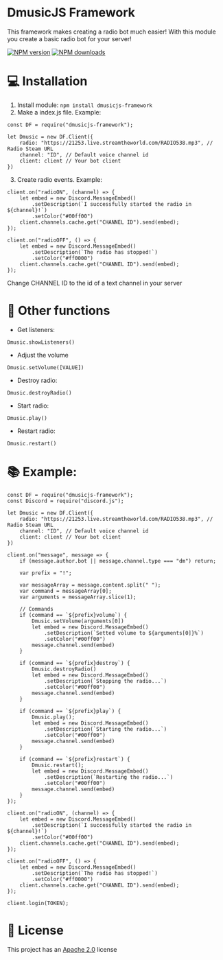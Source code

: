 # DmusicJS Framework
This framework makes creating a radio bot much easier! With this module you create a basic radio bot for your server!

<a href="https://www.npmjs.com/package/dmusicjs-framework"><img src="https://img.shields.io/npm/v/dmusicjs-framework.svg?maxAge=3600" alt="NPM version" /></a>
<a href="https://www.npmjs.com/package/dmusicjs-framework"><img src="https://img.shields.io/npm/dt/dmusicjs-framework.svg?maxAge=3600" alt="NPM downloads" /></a>

# 💻 Installation

1. Install module: `npm install dmusicjs-framework`
2. Make a index.js file. Example:
```
const DF = require("dmusicjs-framework");

let Dmusic = new DF.Client({
    radio: "https://21253.live.streamtheworld.com/RADIO538.mp3", // Radio Steam URL
    channel: "ID", // Default voice channel id
    client: client // Your bot client
})
```

3. Create radio events. Example:
``` 
client.on("radioON", (channel) => {
    let embed = new Discord.MessageEmbed()
        .setDescription(`I successfully started the radio in ${channel}!`)
        .setColor("#00ff00")
    client.channels.cache.get("CHANNEL ID").send(embed);
});

client.on("radioOFF", () => {
    let embed = new Discord.MessageEmbed()
        .setDescription(`The radio has stopped!`)
        .setColor("#ff0000")
    client.channels.cache.get("CHANNEL ID").send(embed);
});

```
Change CHANNEL ID to the id of a text channel in your server

# 🤖 Other functions
- Get listeners:
```
Dmusic.showListeners()
```

- Adjust the volume
```
Dmusic.setVolume([VALUE])
```

- Destroy radio:
```
Dmusic.destroyRadio()
```

- Start radio:
```
Dmusic.play()
```

- Restart radio:
```
Dmusic.restart()
```
# 📚 Example:
```
const DF = require("dmusicjs-framework");
const Discord = require("discord.js");

let Dmusic = new DF.Client({
    radio: "https://21253.live.streamtheworld.com/RADIO538.mp3", // Radio Steam URL
    channel: "ID", // Default voice channel id
    client: client // Your bot client
})

client.on("message", message => {
    if (message.author.bot || message.channel.type === "dm") return;

    var prefix = "!";

    var messageArray = message.content.split(" ");
    var command = messageArray[0];
    var arguments = messageArray.slice(1);

    // Commands
    if (command == `${prefix}volume`) {
        Dmusic.setVolume(arguments[0])
        let embed = new Discord.MessageEmbed()
            .setDescription(`Setted volume to ${arguments[0]}%`)
            .setColor("#00ff00")
        message.channel.send(embed)
    }

    if (command == `${prefix}destroy`) {
        Dmusic.destroyRadio()
        let embed = new Discord.MessageEmbed()
            .setDescription(`Stopping the radio...`)
            .setColor("#00ff00")
        message.channel.send(embed)
    }

    if (command == `${prefix}play`) {
        Dmusic.play();
        let embed = new Discord.MessageEmbed()
            .setDescription(`Starting the radio...`)
            .setColor("#00ff00")
        message.channel.send(embed)
    }

    if (command == `${prefix}restart`) {
        Dmusic.restart();
        let embed = new Discord.MessageEmbed()
            .setDescription(`Restarting the radio...`)
            .setColor("#00ff00")
        message.channel.send(embed)
    }
});

client.on("radioON", (channel) => {
    let embed = new Discord.MessageEmbed()
        .setDescription(`I successfully started the radio in ${channel}!`)
        .setColor("#00ff00")
    client.channels.cache.get("CHANNEL ID").send(embed);
});

client.on("radioOFF", () => {
    let embed = new Discord.MessageEmbed()
        .setDescription(`The radio has stopped!`)
        .setColor("#ff0000")
    client.channels.cache.get("CHANNEL ID").send(embed);
});

client.login(TOKEN);
```

# 📑 License
This project has an <a href="https://github.com/DotwoodMedia/dmusicjs-framework/blob/main/LICENSE">Apache 2.0</a> license